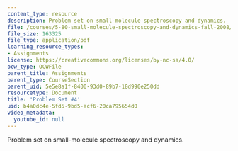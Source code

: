 ```yaml
---
content_type: resource
description: Problem set on small-molecule spectroscopy and dynamics.
file: /courses/5-80-small-molecule-spectroscopy-and-dynamics-fall-2008/b4a0dc4e5fd59bd5acf620ca795654d0_ps4_1977.pdf
file_size: 163325
file_type: application/pdf
learning_resource_types:
- Assignments
license: https://creativecommons.org/licenses/by-nc-sa/4.0/
ocw_type: OCWFile
parent_title: Assignments
parent_type: CourseSection
parent_uid: 5e5e8a1f-8400-93d0-89b7-18d990e250dd
resourcetype: Document
title: 'Problem Set #4'
uid: b4a0dc4e-5fd5-9bd5-acf6-20ca795654d0
video_metadata:
  youtube_id: null
---
```

Problem set on small-molecule spectroscopy and dynamics.